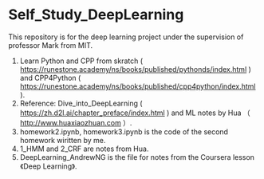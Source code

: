 # Self_Study_DeepLearning

This repository is for the deep learning project under the supervision of professor Mark from MIT.

1. Learn Python and CPP from skratch ( https://runestone.academy/ns/books/published/pythonds/index.html ) and CPP4Python ( https://runestone.academy/ns/books/published/cpp4python/index.html ).
2. Reference: Dive_into_DeepLearning ( https://zh.d2l.ai/chapter_preface/index.html ) and ML notes by Hua （ http://www.huaxiaozhuan.com ）.
3. homework2.ipynb, homework3.ipynb is the code of the second homework wiritten by me. 
4. 1_HMM and 2_CRF are notes from Hua.
5. DeepLearning_AndrewNG is the file for notes from the Coursera lesson 《Deep Learning》.
